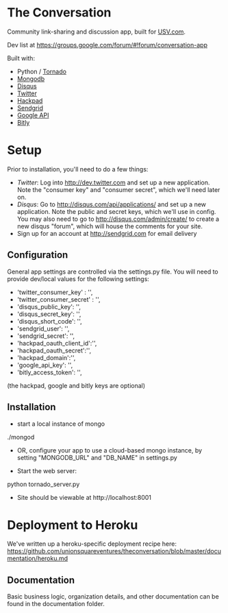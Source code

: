 The Conversation
=================

Community link-sharing and discussion app, built for [USV.com](http://www.usv.com).

Dev list at https://groups.google.com/forum/#!forum/conversation-app

Built with:

 * Python / [Tornado](http://tornadoweb.org)
 * [Mongodb](http://www.mongodb.com/)
 * [Disqus](http://disqus.com/api/docs/)
 * [Twitter](http://dev.twitter.com)
 * [Hackpad](https://hackpad.com/Hackpad-API-v1.0-k9bpcEeOo2Q)
 * [Sendgrid](http://sendgrid.com/docs/API_Reference/)
 * [Google API](https://developers.google.com/url-shortener/v1/getting_started)
 * [Bitly](https://github.com/bitly/bitly-api-python)

Setup
======

Prior to installation, you'll need to do a few things:

* _Twitter_: Log into http://dev.twitter.com and set up a new application.  Note the "consumer key" and "consumer secret", which we'll need later on.
* _Disqus_: Go to http://disqus.com/api/applications/ and set up a new application.  Note the public and secret keys, which we'll use in config.  You may also need to go to http://disqus.com/admin/create/ to create a new disqus "forum", which will house the comments for your site.
* Sign up for an account at http://sendgrid.com for email delivery


Configuration
-------------

General app settings are controlled via the settings.py file. You will need to provide dev/local values for the following settings:

* 'twitter_consumer_key' : '',
* 'twitter_consumer_secret' : '',
* 'disqus_public_key': '',
* 'disqus_secret_key': '',
* 'disqus_short_code': '',
* 'sendgrid_user': '',
* 'sendgrid_secret': '',
* 'hackpad_oauth_client_id':'', 
* 'hackpad_oauth_secret':'', 
* 'hackpad_domain':'',
* 'google_api_key': '',
* 'bitly_access_token': '',

(the hackpad, google and bitly keys are optional)

Installation
------------

* start a local instance of mongo

./mongod

* OR, configure your app to use a cloud-based mongo instance, by setting "MONGODB_URL" and "DB_NAME" in settings.py

* Start the web server:

python tornado_server.py

* Site should be viewable at http://localhost:8001

Deployment to Heroku
====================
We've written up a heroku-specific deployment recipe here: https://github.com/unionsquareventures/theconversation/blob/master/documentation/heroku.md


Documentation
------------

Basic business logic, organization details, and other documentation can be found in the documentation folder.
